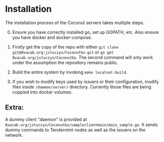 # Installation

The installation process of the Coconut servers takes multiple steps.

0. Ensure you have correctly installed go, set up GOPATH, etc. Also ensure you have docker and docker-compose.

1. Firstly get the copy of the repo with either `git clone git@0xacab.org:jstuczyn/CoconutGo.git` or `go get 0xacab.org/jstuczyn/CoconutGo`. The second command will only work under the assumption  the repository remains public.

2. Build the entire system by invoking `make localnet-build`.

3. If you wish to modify keys used by issuers or their configuration, modify files inside `/daemon/server/` directory. Currently those files are being coppied into docker volumes.

## Extra:

A dummy client "daemon" is provided at `0xacab.org/jstuczyn/CoconutGo/sampleclientmain/main_sample.go`. It sends dummy commands to Tendermint nodes as well as the issuers on the network.